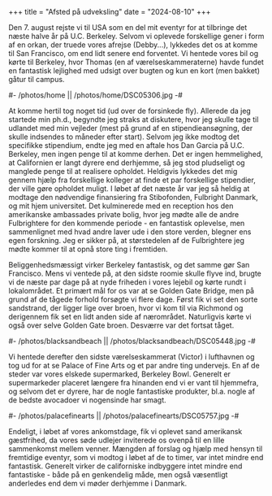 +++
title = "Afsted på udveksling"
date = "2024-08-10"
+++

Den 7. august rejste vi til USA som en del mit eventyr for at tilbringe det næste halve år på U.C. Berkeley. Selvom vi oplevede forskellige gener i form af en orkan, der truede vores afrejse (Debby...), lykkedes det os at komme til San Francisco, om end lidt senere end forventet. Vi hentede vores bil og kørte til Berkeley, hvor Thomas (en af værelseskammeraterne) havde fundet en fantastisk lejlighed med udsigt over bugten og kun en kort (men bakket) gåtur til campus.

#- /photos/home || /photos/home/DSC05306.jpg -#

At komme hertil tog noget tid (ud over de forsinkede fly). Allerede da jeg startede min ph.d., begyndte jeg straks at diskutere, hvor jeg skulle tage til udlandet med min vejleder (mest på grund af en stipendieansøgning, der skulle indsendes to måneder efter start). Selvom jeg ikke modtog det specifikke stipendium, endte jeg med en aftale hos Dan Garcia på U.C. Berkeley, men ingen penge til at komme derhen. Det er ingen hemmelighed, at Californien er langt dyrere end derhjemme, så jeg stod pludseligt og manglede penge til at realisere opholdet. Heldigvis lykkedes det mig gennem hjælp fra forskellige kolleger at finde et par forskellige stipendier, der ville gøre opholdet muligt. I løbet af det næste år var jeg så heldig at modtage den nødvendige finansiering fra Stibofonden, Fulbright Danmark, og mit hjem universitet. Det kulminerede med en reception hos den amerikanske ambassades private bolig, hvor jeg mødte alle de andre Fulbrightere for den kommende periode - en fantastisk oplevelse, men sammenlignet med hvad andre laver ude i den store verden, blegner ens egen forskning. Jeg er sikker på, at størstedelen af de Fulbrightere jeg mødte kommer til at opnå store ting i fremtiden.

Beliggenhedsmæssigt virker Berkeley fantastisk, og det samme gør San Francisco. Mens vi ventede på, at den sidste roomie skulle flyve ind, brugte vi de næste par dage på at nyde friheden i vores lejebil og kørte rundt i lokalområdet. Et primært mål for os var at se Golden Gate Bridge, men på grund af de tågede forhold forsøgte vi flere dage. Først fik vi set den sorte sandstrand, der ligger lige over broen, hvor vi kom til via  Richmond og derigennem fik set en lidt anden side af nærområdet. Naturligvis kørte vi også over selve Golden Gate broen. Desværre var det fortsat tåget.

#- /photos/blacksandbeach || /photos/blacksandbeach/DSC05448.jpg -#

Vi hentede derefter den sidste værelseskammerat (Victor) i lufthavnen og tog ud for at se Palace of Fine Arts og et par andre ting undervejs. En af de steder var vores elskede supermarked, Berkeley Bowl. Generelt er supermarkeder placeret længere fra hinanden end vi er vant til hjemmefra, og selvom det er dyrere, har de nogle fantastiske produkter, bl.a. nogle af de bedste avocadoer vi nogensinde har smagt.

#- /photos/palacefinearts || /photos/palacefinearts/DSC05757.jpg -#

Endeligt, i løbet af vores ankomstdage, fik vi oplevet sand amerikansk gæstfrihed, da vores søde udlejer inviterede os ovenpå til en lille sammenkomst mellem venner. Mængden af forslag og hjælp med hensyn til fremtidige eventyr, som vi modtog i løbet af de to timer, var intet mindre end fantastisk. Generelt virker de californiske indbyggere intet mindre end fantastiske - både på en genkendelig måde, men også væsentligt anderledes end dem vi møder derhjemme i Danmark.

